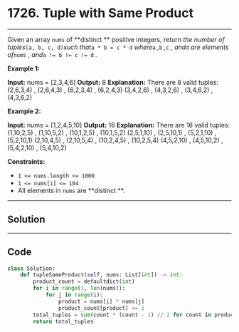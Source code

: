 # 1726. Tuple with Same Product

---

Given an array `nums` of **distinct ** positive integers, return _the number of tuples_`(a, b, c, d)`_such that_`a * b = c * d` _where_`a` _,_`b` _,_`c` _, and_`d` _are elements of_`nums` _, and_`a != b != c != d` _._

 

**Example 1:**


**Input:** nums = [2,3,4,6]
**Output:** 8
**Explanation:** There are 8 valid tuples:
(2,6,3,4) , (2,6,4,3) , (6,2,3,4) , (6,2,4,3)
(3,4,2,6) , (4,3,2,6) , (3,4,6,2) , (4,3,6,2)


**Example 2:**


**Input:** nums = [1,2,4,5,10]
**Output:** 16
**Explanation:** There are 16 valid tuples:
(1,10,2,5) , (1,10,5,2) , (10,1,2,5) , (10,1,5,2)
(2,5,1,10) , (2,5,10,1) , (5,2,1,10) , (5,2,10,1)
(2,10,4,5) , (2,10,5,4) , (10,2,4,5) , (10,2,5,4)
(4,5,2,10) , (4,5,10,2) , (5,4,2,10) , (5,4,10,2)


 

**Constraints:**

  * `1 <= nums.length <= 1000`
  * `1 <= nums[i] <= 104`
  * All elements in `nums` are **distinct **.

---

## Solution



---

## Code
```python
class Solution:
    def tupleSameProduct(self, nums: List[int]) -> int:
        product_count = defaultdict(int)
        for i in range(1, len(nums)):
            for j in range(i):
                product = nums[i] * nums[j]
                product_count[product] += 1
        total_tuples = sum(count * (count - 1) // 2 for count in product_count.values()) << 3
        return total_tuples
```